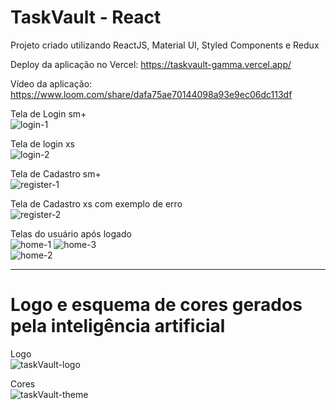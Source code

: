 # TaskVault - React

Projeto criado utilizando ReactJS, Material UI, Styled Components e Redux

Deploy da aplicação no Vercel:
https://taskvault-gamma.vercel.app/

Vídeo da aplicação:
https://www.loom.com/share/dafa75ae70144098a93e9ec06dc113df

Tela de Login sm+
<br>
![login-1](https://user-images.githubusercontent.com/107513634/233882616-7ce645bc-a343-448a-bcf7-1ddc9ae24329.png)

Tela de login xs
<br>
![login-2](https://user-images.githubusercontent.com/107513634/233882676-7e1844bb-1394-4568-8e21-16a421b50c3c.png)

Tela de Cadastro sm+
<br>
![register-1](https://user-images.githubusercontent.com/107513634/233882707-094546e5-33b3-4ed4-b901-b275cc141d28.png)

Tela de Cadastro xs com exemplo de erro
<br>
![register-2](https://user-images.githubusercontent.com/107513634/233882742-dd78dfdf-13ed-463b-8569-95d144b107fe.png)

Telas do usuário após logado
<br>
![home-1](https://user-images.githubusercontent.com/107513634/233882845-c905df70-6377-4827-beec-8c01364215f6.png)
![home-3](https://user-images.githubusercontent.com/107513634/233882888-8564e4ed-d355-4bcc-94c4-98b2a0edb342.png)
<br>
![home-2](https://user-images.githubusercontent.com/107513634/233882873-e6561ef0-4d31-4002-8d22-109958515850.png)
<br>
<hr>

# Logo e esquema de cores gerados pela inteligência artificial

Logo
<br>
![taskVault-logo](https://user-images.githubusercontent.com/107513634/233884249-9b6aac0b-387b-44ce-a653-5e276c7af5fb.png)
<br>

Cores
<br>
![taskVault-theme](https://user-images.githubusercontent.com/107513634/233884285-a9f6c317-d74e-4200-97de-afe8ac48953d.png)
